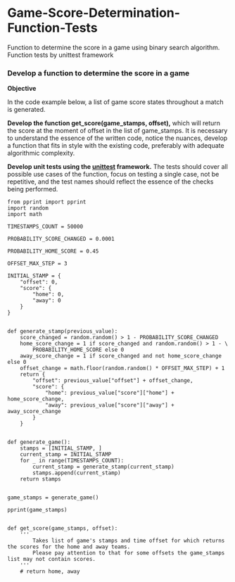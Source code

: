 # Game-Score-Determination-Function-Tests
Function to determine the score in a game using binary search algorithm. Function tests by unittest framework
### **Develop a function to determine the score in a game** 

**Objective** 

In the code example below, a list of game score states throughout a match is generated.

**Develop the function get_score(game_stamps, offset),** which will return the score at the moment of offset in the list of game_stamps.
It is necessary to understand the essence of the written code, notice the nuances, develop a function that fits in style with the existing code, preferably with adequate algorithmic complexity.

**Develop unit tests using the [unittest](https://docs.python.org/3/library/unittest.html) framework.**
The tests should cover all possible use cases of the function, focus on testing a single case, not be repetitive, and the test names should reflect the essence of the checks being performed.

```
from pprint import pprint
import random
import math

TIMESTAMPS_COUNT = 50000

PROBABILITY_SCORE_CHANGED = 0.0001

PROBABILITY_HOME_SCORE = 0.45

OFFSET_MAX_STEP = 3

INITIAL_STAMP = {
    "offset": 0,
    "score": {
        "home": 0,
        "away": 0
    }
}


def generate_stamp(previous_value):
    score_changed = random.random() > 1 - PROBABILITY_SCORE_CHANGED
    home_score_change = 1 if score_changed and random.random() > 1 - \
        PROBABILITY_HOME_SCORE else 0
    away_score_change = 1 if score_changed and not home_score_change else 0
    offset_change = math.floor(random.random() * OFFSET_MAX_STEP) + 1
    return {
        "offset": previous_value["offset"] + offset_change,
        "score": {
            "home": previous_value["score"]["home"] + home_score_change,
            "away": previous_value["score"]["away"] + away_score_change
        }
    }


def generate_game():
    stamps = [INITIAL_STAMP, ]
    current_stamp = INITIAL_STAMP
    for _ in range(TIMESTAMPS_COUNT):
        current_stamp = generate_stamp(current_stamp)
        stamps.append(current_stamp)
    return stamps


game_stamps = generate_game()

pprint(game_stamps)


def get_score(game_stamps, offset):
    '''
        Takes list of game's stamps and time offset for which returns the scores for the home and away teams.
        Please pay attention to that for some offsets the game_stamps list may not contain scores.
    '''
    # return home, away
```
